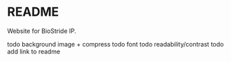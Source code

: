 # README

Website for BioStride IP.

todo background image + compress
todo font
todo readability/contrast
todo add link to readme
